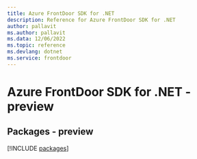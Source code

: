 ```yaml
---
title: Azure FrontDoor SDK for .NET
description: Reference for Azure FrontDoor SDK for .NET
author: pallavit
ms.author: pallavit
ms.data: 12/06/2022
ms.topic: reference
ms.devlang: dotnet
ms.service: frontdoor
---
```

# Azure FrontDoor SDK for .NET - preview
## Packages - preview
[!INCLUDE [packages](frontdoor-index.md)]
